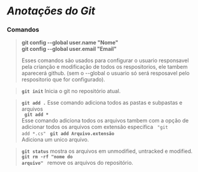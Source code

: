 # *Anotações do Git*

### Comandos

> **git config --global user.name "Nome" <br>
> git config --global user.email "Email"**
> <p>Esses comandos são usados para configurar o usuario responsavel pela crianção e modificação de todos os respositorios, ele tambem aparecerá github. (sem o --global o usuario só será resposavel pelo respositorio que for configurado).<p> 

><code>**git init**</code> Inicia o git no repositório atual.

> <code>**git add .**</code> Esse comando adiciona todos as pastas e subpastas e arquivos <br>
> **<code> git add * </code>** Esse comando adiciona todos os arquivos tambem com a opção de adicionar todos os arquivos com extensão especifica  <code> "git add *.cs" </code>
> <code>**git add Arquivo.extensão** </code> Adiciona um unico arquivo.
  
><code>**git status**</code> mostra os arquivos em unmodified, untracked e modified.
><code>**git rm -rf "nome do arquivo"** </code> remove os arquivos do repositório.
 
